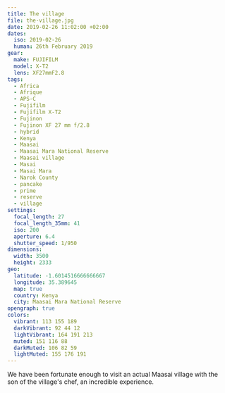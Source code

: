 ```yaml
---
title: The village
file: the-village.jpg
date: 2019-02-26 11:02:00 +02:00
dates:
  iso: 2019-02-26
  human: 26th February 2019
gear:
  make: FUJIFILM
  model: X-T2
  lens: XF27mmF2.8
tags:
  - Africa
  - Afrique
  - APS-C
  - Fujifilm
  - Fujifilm X-T2
  - Fujinon
  - Fujinon XF 27 mm f/2.8
  - hybrid
  - Kenya
  - Maasai
  - Maasai Mara National Reserve
  - Maasai village
  - Masai
  - Masai Mara
  - Narok County
  - pancake
  - prime
  - reserve
  - village
settings:
  focal_length: 27
  focal_length_35mm: 41
  iso: 200
  aperture: 6.4
  shutter_speed: 1/950
dimensions:
  width: 3500
  height: 2333
geo:
  latitude: -1.6014516666666667
  longitude: 35.389645
  map: true
  country: Kenya
  city: Maasai Mara National Reserve
opengraph: true
colors:
  vibrant: 113 155 189
  darkVibrant: 92 44 12
  lightVibrant: 164 191 213
  muted: 151 116 88
  darkMuted: 106 82 59
  lightMuted: 155 176 191
---
```


We have been fortunate enough to visit an actual Maasai village with the son of the village's chef, an incredible experience.
